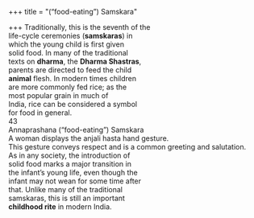 +++
title = "(“food-eating”) Samskara"

+++
Traditionally, this is the seventh of the  
life-cycle ceremonies (**samskaras**) in  
which the young child is first given  
solid food. In many of the traditional  
texts on **dharma**, the **Dharma Shastras**,  
parents are directed to feed the child  
**animal** flesh. In modern times children  
are more commonly fed rice; as the  
most popular grain in much of  
India, rice can be considered a symbol  
for food in general.  
43  
Annaprashana (“food-eating”) Samskara  
A woman displays the anjali hasta hand gesture.  
This gesture conveys respect and is a common greeting and salutation.  
As in any society, the introduction of  
solid food marks a major transition in  
the infant’s young life, even though the  
infant may not wean for some time after  
that. Unlike many of the traditional  
samskaras, this is still an important  
**childhood rite** in modern India.